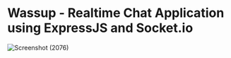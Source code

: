 # Wassup - Realtime Chat Application using ExpressJS and Socket.io
![Screenshot (2076)](https://user-images.githubusercontent.com/68960398/131650959-03d1fa83-ad12-477b-be86-97b230b7f2f0.png)
